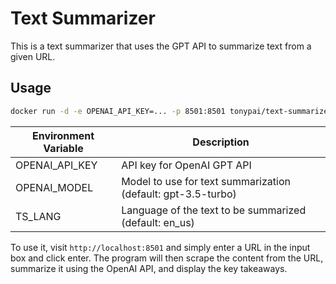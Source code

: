# Text Summarizer

This is a text summarizer that uses the GPT API to summarize text from a given URL. 

## Usage

```sh
docker run -d -e OPENAI_API_KEY=... -p 8501:8501 tonypai/text-summarizer
```

| Environment Variable | Description |
|----------------------|-------------|
| OPENAI_API_KEY       | API key for OpenAI GPT API |
| OPENAI_MODEL         | Model to use for text summarization (default: gpt-3.5-turbo) |
| TS_LANG              | Language of the text to be summarized (default: en_us) |

To use it, visit `http://localhost:8501` and simply enter a URL in the input box and click enter. The program will then scrape the content from the URL, summarize it using the OpenAI API, and display the key takeaways.
